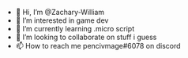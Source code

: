 - 👋 Hi, I’m @Zachary-William
- 👀 I’m interested in game dev
- 🌱 I’m currently learning .micro script 
- 💞️ I’m looking to collaborate on stuff i guess
- 📫 How to reach me pencivmage#6078 on discord


